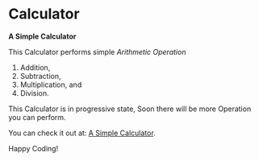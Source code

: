 # Calculator
**A Simple Calculator**

This Calculator performs simple *Arithmetic Operation*

1. Addition,
2. Subtraction,
3. Multiplication, and
4. Division.

This Calculator is in progressive state,
Soon there will be more Operation you can perform.

You can check it out at: [A Simple Calculator](https://ghanshyam89.github.io/Calculator/).

Happy Coding!
